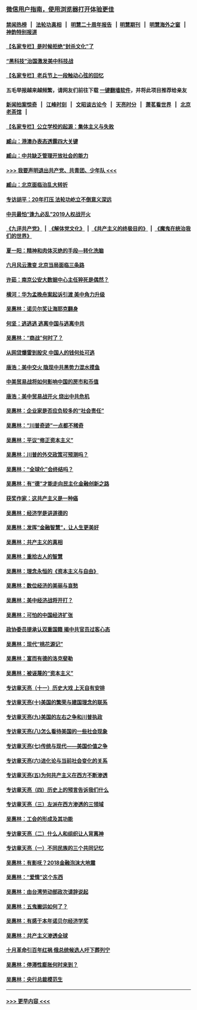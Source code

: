 ### [微信用户指南，使用浏览器打开体验更佳](https://github.com/gfw-breaker/banned-news1/blob/master/indexes/wechat-guide.md?t=0)
#### [禁闻热榜](热点新闻.md?t=0)  &nbsp;&nbsp;|&nbsp;&nbsp; [法轮功真相](https://github.com/gfw-breaker/truth/blob/master/README.md?t=0) &nbsp;&nbsp;|&nbsp;&nbsp; [明慧二十周年报告](https://github.com/gfw-breaker/mh-reports/blob/master/README.md?t=0) &nbsp;&nbsp;|&nbsp;&nbsp;[明慧期刊](https://github.com/gfw-breaker/mh-qikan) &nbsp;&nbsp;|&nbsp;&nbsp; [明慧海外之窗](https://github.com/gfw-breaker/mh-news/blob/master/README.md?t=0) &nbsp;&nbsp;|&nbsp;&nbsp; [神韵特别报道](https://github.com/gfw-breaker/mh-news/blob/master/shenyun.md?t=0)
#### [【名家专栏】是时候拒绝“封杀文化”了](../pages/nsc423/n11814093.md?t=02152211) 
#### [“黑科技”治国激发美中科技战](../pages/nsc423/n11638056.md?t=02152211) 
#### [【名家专栏】老兵节上一段触动心弦的回忆](../pages/nsc423/n11646016.md?t=02152211) 
#### 五毛举报越来越频繁，请网友们前往下载 [一键翻墙软件](https://github.com/gfw-breaker/ssr-accounts)，并将此项目推荐给亲友
#### [新闻拍案惊奇](https://github.com/gfw-breaker/banned-news1/blob/master/pages/link4.md) &nbsp;&nbsp;|&nbsp;&nbsp; [江峰时刻](https://github.com/gfw-breaker/banned-news1/blob/master/pages/link4.md) &nbsp;&nbsp;|&nbsp;&nbsp; [文昭谈古论今](https://github.com/gfw-breaker/banned-news1/blob/master/pages/link4.md) &nbsp;&nbsp;|&nbsp;&nbsp; [天亮时分](https://github.com/gfw-breaker/banned-news1/blob/master/pages/link4.md) &nbsp;&nbsp;|&nbsp;&nbsp; [萧茗看世界](https://github.com/gfw-breaker/banned-news1/blob/master/pages/link4.md) &nbsp;&nbsp;|&nbsp;&nbsp; [北京老茶馆](https://github.com/gfw-breaker/banned-news1/blob/master/pages/link4.md) &nbsp;&nbsp;|&nbsp;&nbsp; 
#### [【名家专栏】公立学校的起源：集体主义与失败](../pages/nsc423/n11601833.md?t=02152211) 
#### [臧山：港澳办表态透露四大关键](../pages/nsc423/n11421628.md?t=02152211) 
#### [臧山：中共缺乏管理开放社会的能力](../pages/nsc423/n11407457.md?t=02152211) 
#### [>>> 我要声明退出共产党、共青团、少年队 <<<](https://github.com/begood0513/goodnews/blob/master/quit/letter.md) 
#### [臧山：北京面临治乱大转折](../pages/nsc423/n11406895.md?t=02152211) 
#### [专访胡平：20年打压 法轮功屹立不倒意义深远](../pages/nsc423/n11398800.md?t=02152211) 
#### [中共最怕“逢九必乱”2019人权战开火](../pages/nsc423/n11385248.md?t=02152211) 
#### [《九评共产党》](https://github.com/begood0513/9ping.md/blob/master/README.md) &nbsp;|&nbsp; [《解体党文化》](../../../../jtdwh.md/blob/master/README.md)  &nbsp;|&nbsp; [《共产主义的终极目的》](../../../../gczydzjmd.md/blob/master/README.md) &nbsp;|&nbsp; [《魔鬼在统治我们的世界》](../../../../mgztzwmdsj.md/blob/master/README.md) 
#### [夏一阳：精神和肉体灭绝的手段—转化洗脑](../pages/nsc423/n11368250.md?t=02152211) 
#### [六月风云激变 北京当局面临三条路](../pages/nsc423/n11313668.md?t=02152211) 
#### [许茹：南京公安大数据中心主任猝死是偶然？](../pages/nsc423/n11064744.md?t=02152211) 
#### [横河：华为孟晚舟案起诉引渡 美中角力升级](../pages/nsc423/n11027230.md?t=02152211) 
#### [吴惠林：诺贝尔奖让海耶克翻身](../pages/nsc423/n10890049.md?t=02152211) 
#### [何坚：逃逃逃 逃离中国与逃离中共](../pages/nsc423/n10592891.md?t=02152211) 
#### [吴惠林：“商战”何时了？](../pages/nsc423/n10573558.md?t=02152211) 
#### [从网贷爆雷到股灾 中国人的钱何处可逃](../pages/nsc423/n10572800.md?t=02152211) 
#### [唐浩：美中交火 隐现中共黑势力混水摸鱼](../pages/nsc423/n10544040.md?t=02152211) 
#### [中美贸易战将如何影响中国的房市和币值](../pages/nsc423/n10543697.md?t=02152211) 
#### [唐浩：美中贸易战开火 烧出中共危机](../pages/nsc423/n10540126.md?t=02152211) 
#### [吴惠林：企业家是否应负较多的“社会责任”](../pages/nsc423/n10535022.md?t=02152211) 
#### [吴惠林：“川普奇迹”一点都不稀奇](../pages/nsc423/n10512808.md?t=02152211) 
#### [吴惠林：平议“修正资本主义”](../pages/nsc423/n10495724.md?t=02152211) 
#### [吴惠林：川普的外交政策可预测吗？](../pages/nsc423/n10462387.md?t=02152211) 
#### [吴惠林：“全球化”会终结吗？](../pages/nsc423/n10452838.md?t=02152211) 
#### [吴惠林：有“德”才能走向民主化金融创新之路](../pages/nsc423/n10432292.md?t=02152211) 
#### [获奖作家：这共产主义是一种癌](../pages/nsc423/n10431541.md?t=02152211) 
#### [吴惠林：经济学是讲道德的](../pages/nsc423/n10398014.md?t=02152211) 
#### [吴惠林：发挥“金融智慧”，让人生更美好](../pages/nsc423/n10375019.md?t=02152211) 
#### [吴惠林：共产主义的真相](../pages/nsc423/n10351394.md?t=02152211) 
#### [吴惠林：重拾古人的智慧](../pages/nsc423/n10337691.md?t=02152211) 
#### [吴惠林：理念永恒的《资本主义与自由》](../pages/nsc423/n10316274.md?t=02152211) 
#### [吴惠林：数位经济的美丽与哀愁](../pages/nsc423/n10292946.md?t=02152211) 
#### [吴惠林：美中经济战将开打？](../pages/nsc423/n10258825.md?t=02152211) 
#### [吴惠林：可怕的中国经济扩张](../pages/nsc423/n10219147.md?t=02152211) 
#### [政协委员提承认双重国籍 揭中共官员过客心态](../pages/nsc423/n10208809.md?t=02152211) 
#### [吴惠林：现代“桃花源记”](../pages/nsc423/n10185234.md?t=02152211) 
#### [吴惠林：富而有德的洛克斐勒](../pages/nsc423/n10142264.md?t=02152211) 
#### [吴惠林：被诬蔑的“资本主义”](../pages/nsc423/n10124816.md?t=02152211) 
#### [专访章天亮（十一）历史大戏 上天自有安排](../pages/nsc423/n10094905.md?t=02152211) 
#### [专访章天亮(十)美国的繁荣与建国理念的联系](../pages/nsc423/n10094899.md?t=02152211) 
#### [专访章天亮(九)美国的左右之争和川普执政](../pages/nsc423/n10094889.md?t=02152211) 
#### [专访章天亮(八)怎么看待美国的一些社会现象](../pages/nsc423/n10094857.md?t=02152211) 
#### [专访章天亮(七)传统与现代——美国价值之争](../pages/nsc423/n10093140.md?t=02152211) 
#### [专访章天亮(六)进化论与当前社会变化的关系](../pages/nsc423/n10092036.md?t=02152211) 
#### [专访章天亮(五)为何共产主义在西方不断渗透](../pages/nsc423/n10083620.md?t=02152211) 
#### [专访章天亮（四）历史上的预言告诉我们什么](../pages/nsc423/n10083606.md?t=02152211) 
#### [专访章天亮（三）左派在西方渗透的三领域](../pages/nsc423/n10081115.md?t=02152211) 
#### [吴惠林：工会的形成及其功能](../pages/nsc423/n10080633.md?t=02152211) 
#### [专访章天亮（二）什么人和组织让人背离神](../pages/nsc423/n10076637.md?t=02152211) 
#### [专访章天亮（一）不同民族的三个共同记忆](../pages/nsc423/n10074188.md?t=02152211) 
#### [吴惠林：有影呒？2018金融泡沫大地震](../pages/nsc423/n10040534.md?t=02152211) 
#### [吴惠林：“爱情”这个东西](../pages/nsc423/n10019423.md?t=02152211) 
#### [吴惠林：由台湾劳动部政次请辞说起](../pages/nsc423/n9979679.md?t=02152211) 
#### [吴惠林：五鬼搬运如何了？](../pages/nsc423/n9925338.md?t=02152211) 
#### [吴惠林：有感于本年诺贝尔经济学奖](../pages/nsc423/n9871883.md?t=02152211) 
#### [吴惠林：共产主义渗透全球](../pages/nsc423/n9812748.md?t=02152211) 
#### [十月革命引百年红祸 俄总统候选人吁下葬列宁](../pages/nsc423/n9810182.md?t=02152211) 
#### [吴惠林：停滞性膨胀何时来到？](../pages/nsc423/n9764136.md?t=02152211) 
#### [吴惠林：央行总裁模范生](../pages/nsc423/n9728134.md?t=02152211) 

----
#### [ >>> 更早内容 <<< ](../indexes/nsc423-earlier.md)
